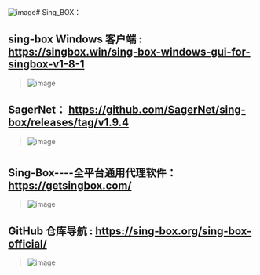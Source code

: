 ![image](https://github.com/user-attachments/assets/83b8cd36-d244-49b4-8ee7-c0270ab3b7ef)# Sing_BOX：
## sing-box Windows 客户端 : https://singbox.win/sing-box-windows-gui-for-singbox-v1-8-1

   > ![image](https://github.com/user-attachments/assets/aa82e220-d2bf-4763-bafa-85d8b426eb0a)
   
## SagerNet： https://github.com/SagerNet/sing-box/releases/tag/v1.9.4

   >  ![image](https://github.com/user-attachments/assets/317bcb23-f0bf-4fa7-8b2b-d36eb4148715)

#

## Sing-Box----全平台通用代理软件：https://getsingbox.com/

  > ![image](https://github.com/user-attachments/assets/5f939c5b-9d51-4463-bdeb-5e7daa80f235)

## GitHub 仓库导航 : https://sing-box.org/sing-box-official/

  > ![image](https://github.com/user-attachments/assets/109a68bc-0f3b-4d67-bf20-ac39705bfe9a)
